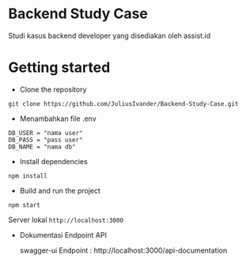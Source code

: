 # Backend Study Case

Studi kasus backend developer yang disediakan oleh assist.id

# Getting started

- Clone the repository

```
git clone https://github.com/JuliusIvander/Backend-Study-Case.git
```

- Menambahkan file .env

```
DB_USER = "nama user"
DB_PASS = "pass user"
DB_NAME = "nama db"
```

- Install dependencies

```
npm install
```

- Build and run the project

```
npm start
```

Server lokal `http://localhost:3000`

- Dokumentasi Endpoint API

  swagger-ui Endpoint : http://localhost:3000/api-documentation
